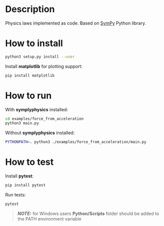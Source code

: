 # Description

Physics laws implemented as code. Based on [SymPy](https://github.com/sympy/sympy) Python library.

# How to install

```sh
python3 setup.py install --user
```

Install **matplotlib** for plotting support:

```sh
pip install matplotlib
```

# How to run

With **symplyphysics** installed:

```sh
cd examples/force_from_acceleration
python3 main.py
```

Without **symplyphysics** installed:

```sh
PYTHONPATH=. python3 ./examples/force_from_acceleration/main.py
```

# How to test

Install **pytest**:

```sh
pip install pytest
```

Run tests:

```sh
pytest
```

> **_NOTE:_**  for Windows users **Python/Scripts** folder should be added to the PATH environment variable
